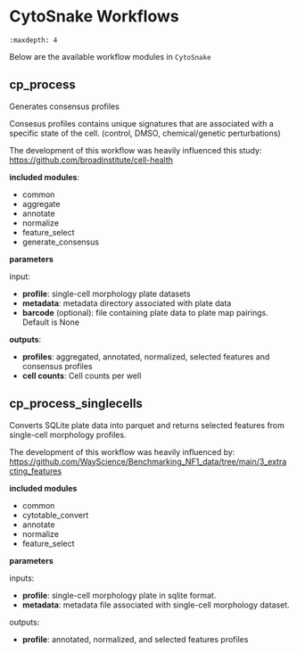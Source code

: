 # CytoSnake Workflows

```{toctree}
:maxdepth: 4
```

Below are the available workflow modules in `CytoSnake`

## cp_process

Generates consensus profiles

Consesus profiles contains unique signatures that are associated with a specific state of the cell. (control, DMSO, chemical/genetic perturbations)

The development of this workflow was heavily influenced this study:
<https://github.com/broadinstitute/cell-health>

**included modules**:

- common
- aggregate
- annotate
- normalize
- feature_select
- generate_consensus

**parameters**

input:

- **profile**: single-cell morphology plate datasets
- **metadata**: metadata directory associated with plate data
- **barcode** (optional): file containing plate data to plate map pairings. Default is None

**outputs**:

- **profiles**: aggregated, annotated, normalized, selected features and consensus profiles
- **cell counts**: Cell counts per well

## cp_process_singlecells

Converts SQLite plate data into parquet and returns selected features from
single-cell morphology profiles.

The development of this workflow was heavily influenced by:
<https://github.com/WayScience/Benchmarking_NF1_data/tree/main/3_extracting_features>

**included modules**

- common
- cytotable_convert
- annotate
- normalize
- feature_select

**parameters**

inputs:

- **profile**: single-cell morphology plate in sqlite format.
- **metadata**: metadata file associated with single-cell morphology dataset.

outputs:

- **profile**: annotated, normalized, and selected features profiles
